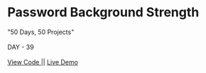 # Password Background Strength
"50 Days, 50 Projects"
<br> 
<br>
DAY - 39
<br> 
<br> 
<a href="https://github.com/pushpakumari5117/passwordStrengthBackground"> View Code </a> 
|| 
<a href="https://pushpakumari5117.github.io/passwordStrengthBackground/"> Live Demo </a>
